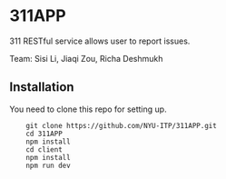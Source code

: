 # 311APP

311 RESTful service allows user to report issues.

Team: Sisi Li, Jiaqi Zou, Richa Deshmukh

## Installation

You need to clone this repo for setting up.
```shell
    git clone https://github.com/NYU-ITP/311APP.git
    cd 311APP
    npm install
    cd client
    npm install
    npm run dev
```
